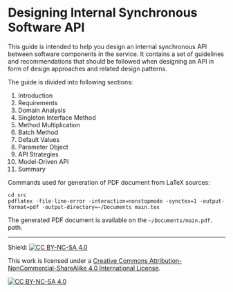 Designing Internal Synchronous Software API
===========================================

This guide is intended to help you design an internal synchronous API between software components in the service.
It contains a set of guidelines and recommendations that should be followed when designing an API
in form of design approaches and related design patterns.

The guide is divided into following sections:

1. Introduction
2. Requirements
3. Domain Analysis
4. Singleton Interface Method
5. Method Multiplication
6. Batch Method
7. Default Values
8. Parameter Object
9. API Strategies
10. Model-Driven API
11. Summary

Commands used for generation of PDF document from LaTeX sources:

    cd src
    pdflatex -file-line-error -interaction=nonstopmode -synctex=1 -output-format=pdf -output-directory=~/Documents main.tex

The generated PDF document is available on the `~/Documents/main.pdf.` path.

---
Shield: [![CC BY-NC-SA 4.0][cc-by-nc-sa-shield]][cc-by-nc-sa]

This work is licensed under a
[Creative Commons Attribution-NonCommercial-ShareAlike 4.0 International License][cc-by-nc-sa].

[![CC BY-NC-SA 4.0][cc-by-nc-sa-image]][cc-by-nc-sa]

[cc-by-nc-sa]: http://creativecommons.org/licenses/by-nc-sa/4.0/
[cc-by-nc-sa-image]: https://licensebuttons.net/l/by-nc-sa/4.0/88x31.png
[cc-by-nc-sa-shield]: https://img.shields.io/badge/License-CC%20BY--NC--SA%204.0-lightgrey.svg